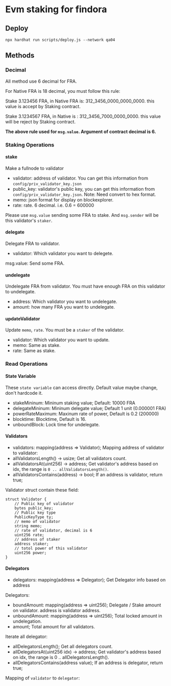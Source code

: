 # Evm staking for findora

## Deploy

``` shell
npx hardhat run scripts/deploy.js --network qa04
```

## Methods

### Decimal

All method use 6 decimal for FRA.

For Native FRA is 18 decimal, you must follow this rule:

Stake 3.123456 FRA, in Native FRA is: 312_3456_0000_0000_0000. this value is accept by Staking contract.

Stake 3.1234567 FRA, in Native is : 312_3456_7000_0000_0000. this value will be reject by Staking contract.

**The above rule used for `msg.value`. Argument of contract decimal is 6.**

### Staking Operations

#### stake

Make a fullnode to validator

- validator: address of validator. You can get this information from `config/priv_validator_key.json`
- public_key: validator's public key, you can get this information from `config/priv_validator_key.json`. Note: Need convert to hex format.
- memo: json format for display on blockexplorer.
- rate: rate. 6 decimal. i.e. 0.6 = 600000

Please use `msg.value` sending some FRA to stake. And `msg.sender` will be this validator's `staker`.


#### delegate

Delegate FRA to validator.

- validator: Which validator you want to delegete.

msg.value: Send some FRA.

#### undelegate

Undelegate FRA from validator. You must have enough FRA on this validator to undelegate.

- address: Which validator you want to undelegate.
- amount: how many FRA you want to undelegate.


#### updateValidator

Update `memo`, `rate`. You must be a `staker` of the validator.

- validator: Which validator you want to update.
- memo: Same as stake.
- rate: Same as stake.

### Read Operations

#### State Variable

These `state variable` can access directly. Default value maybe change, don't hardcode it.

- stakeMininum: Mininum staking value; Default: 10000 FRA
- delegateMininum: Mininum delegate value; Default 1 unit (0.000001 FRA)
- powerRateMaximum: Maxinum rate of power, Default is 0.2 (200000)
- blocktime: Blocktime, Default is 16.
- unboundBlock: Lock time for undelegate.

#### Validators

- validators: mapping(address => Validator); Mapping address of validator to validator:
- allValidatorsLength() -> usize; Get all validators count.
- allValidatorsAt(uint256) -> address; Get validator's address based on idx, the range is `0 .. allValidatorsLength()`.
- allValidatorsContains(address) -> bool; If an address is validator, return true;

Validator struct contain these field:

```solidity
struct Validator {
    // Public key of validator
    bytes public_key;
    // Public key type
    PublicKeyType ty;
    // memo of validator
    string memo;
    // rate of validator, decimal is 6
    uint256 rate;
    // address of staker
    address staker;
    // totol power of this validator
    uint256 power;
}
```

#### Delegators

- delegators: mapping(address => Delegator); Get Delegator info based on address

Delegators:

- boundAmount: mapping(address => uint256); Delegate / Stake amount on validator. address is validator address.
- unboundAmount: mapping(address => uint256); Total locked amount in undelegation.
- amount; Total amount for all validators.

Iterate all delegator:

- allDelegatorsLength(); Get all delegators count.
- allDelegatorsAt(uint256 idx) -> address; Get validator's address based on idx, the range is 0 .. allDelegatorsLength().
- allDelegatorsContains(address value); If an address is delegator, return true;

Mapping of `validator` to `delegator`:













